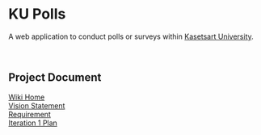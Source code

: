 # KU Polls
A web application to conduct polls or surveys within [Kasetsart University](https://www.ku.ac.th/th).

<p>&nbsp;</p>

## Project Document
  [Wiki Home](https://github.com/danyouknowme/ku-polls/wiki)<br>
  [Vision Statement](https://github.com/danyouknowme/ku-polls/wiki/Vision-Statement)<br>
  [Requirement](https://github.com/danyouknowme/ku-polls/wiki/Requirements)<br>
  [Iteration 1 Plan](https://github.com/danyouknowme/ku-polls/wiki/Iteration-1-Plan)<br>

